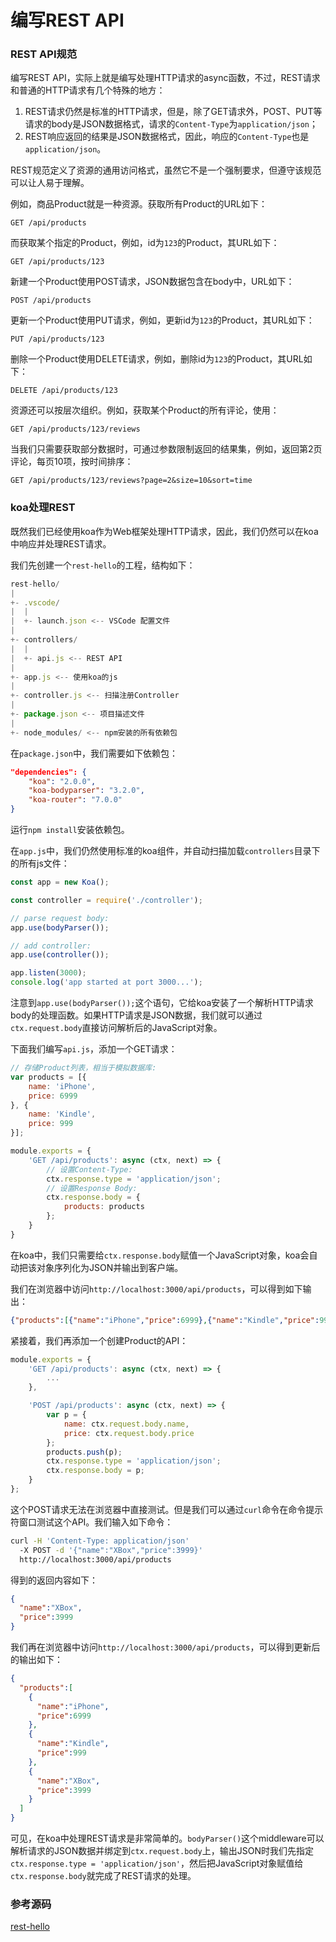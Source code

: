 # 编写REST API

### REST API规范

编写REST API，实际上就是编写处理HTTP请求的async函数，不过，REST请求和普通的HTTP请求有几个特殊的地方：

1. REST请求仍然是标准的HTTP请求，但是，除了GET请求外，POST、PUT等请求的body是JSON数据格式，请求的`Content-Type`为`application/json`；
2. REST响应返回的结果是JSON数据格式，因此，响应的`Content-Type`也是`application/json`。

REST规范定义了资源的通用访问格式，虽然它不是一个强制要求，但遵守该规范可以让人易于理解。

例如，商品Product就是一种资源。获取所有Product的URL如下：

```
GET /api/products
```

而获取某个指定的Product，例如，id为`123`的Product，其URL如下：

```
GET /api/products/123
```

新建一个Product使用POST请求，JSON数据包含在body中，URL如下：

```
POST /api/products
```

更新一个Product使用PUT请求，例如，更新id为`123`的Product，其URL如下：

```
PUT /api/products/123
```

删除一个Product使用DELETE请求，例如，删除id为`123`的Product，其URL如下：

```
DELETE /api/products/123
```

资源还可以按层次组织。例如，获取某个Product的所有评论，使用：

```
GET /api/products/123/reviews
```

当我们只需要获取部分数据时，可通过参数限制返回的结果集，例如，返回第2页评论，每页10项，按时间排序：

```
GET /api/products/123/reviews?page=2&size=10&sort=time
```

### koa处理REST

既然我们已经使用koa作为Web框架处理HTTP请求，因此，我们仍然可以在koa中响应并处理REST请求。

我们先创建一个`rest-hello`的工程，结构如下：

```js
rest-hello/
|
+- .vscode/
|  |
|  +- launch.json <-- VSCode 配置文件
|
+- controllers/
|  |
|  +- api.js <-- REST API
|
+- app.js <-- 使用koa的js
|
+- controller.js <-- 扫描注册Controller
|
+- package.json <-- 项目描述文件
|
+- node_modules/ <-- npm安装的所有依赖包
```

在`package.json`中，我们需要如下依赖包：

```json
"dependencies": {
    "koa": "2.0.0",
    "koa-bodyparser": "3.2.0",
    "koa-router": "7.0.0"
}
```

运行`npm install`安装依赖包。

在`app.js`中，我们仍然使用标准的koa组件，并自动扫描加载`controllers`目录下的所有js文件：

```js
const app = new Koa();

const controller = require('./controller');

// parse request body:
app.use(bodyParser());

// add controller:
app.use(controller());

app.listen(3000);
console.log('app started at port 3000...');
```

注意到`app.use(bodyParser());`这个语句，它给koa安装了一个解析HTTP请求body的处理函数。如果HTTP请求是JSON数据，我们就可以通过`ctx.request.body`直接访问解析后的JavaScript对象。

下面我们编写`api.js`，添加一个GET请求：

```js
// 存储Product列表，相当于模拟数据库:
var products = [{
    name: 'iPhone',
    price: 6999
}, {
    name: 'Kindle',
    price: 999
}];

module.exports = {
    'GET /api/products': async (ctx, next) => {
        // 设置Content-Type:
        ctx.response.type = 'application/json';
        // 设置Response Body:
        ctx.response.body = {
            products: products
        };
    }
}
```

在koa中，我们只需要给`ctx.response.body`赋值一个JavaScript对象，koa会自动把该对象序列化为JSON并输出到客户端。

我们在浏览器中访问`http://localhost:3000/api/products`，可以得到如下输出：

```json
{"products":[{"name":"iPhone","price":6999},{"name":"Kindle","price":999}]}
```

紧接着，我们再添加一个创建Product的API：

```js
module.exports = {
    'GET /api/products': async (ctx, next) => {
        ...
    },

    'POST /api/products': async (ctx, next) => {
        var p = {
            name: ctx.request.body.name,
            price: ctx.request.body.price
        };
        products.push(p);
        ctx.response.type = 'application/json';
        ctx.response.body = p;
    }
};
```

这个POST请求无法在浏览器中直接测试。但是我们可以通过`curl`命令在命令提示符窗口测试这个API。我们输入如下命令：

```bash
curl -H 'Content-Type: application/json' 
  -X POST -d '{"name":"XBox","price":3999}' 
  http://localhost:3000/api/products
```

得到的返回内容如下：

```json
{
  "name":"XBox",
  "price":3999
}
```

我们再在浏览器中访问`http://localhost:3000/api/products`，可以得到更新后的输出如下：

```json
{
  "products":[
    {
      "name":"iPhone",
      "price":6999
    },
    {
      "name":"Kindle",
      "price":999
    },
    {
      "name":"XBox",
      "price":3999
    }
  ]
}
```

可见，在koa中处理REST请求是非常简单的。`bodyParser()`这个middleware可以解析请求的JSON数据并绑定到`ctx.request.body`上，输出JSON时我们先指定`ctx.response.type = 'application/json'`，然后把JavaScript对象赋值给`ctx.response.body`就完成了REST请求的处理。

### 参考源码

[rest-hello](https://github.com/michaelliao/learn-javascript/tree/master/samples/node/web/rest/rest-hello)